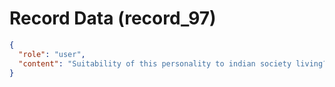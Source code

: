 # Record Data (record_97)

```json
{
  "role": "user",
  "content": "Suitability of this personality to indian society living? "
}
```
